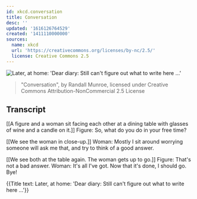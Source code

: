 ```yaml
---
id: xkcd.conversation
title: Conversation
desc: ''
updated: '1616126764529'
created: '1411110000000'
sources:
  name: xkcd
  url: 'https://creativecommons.org/licenses/by-nc/2.5/'
  license: Creative Commons 2.5
---
```

![Later, at home: 'Dear diary: Still can't figure out what to write here ...'](https://imgs.xkcd.com/comics/conversation.png)
> "Conversation", by Randall Munroe, licensed under Creative Commons Attribution-NonCommercial 2.5 License

## Transcript
[[A figure and a woman sit facing each other at a dining table with glasses of wine and a candle on it.]]
Figure: So, what do you do in your free time? 

[[We see the woman in close-up.]]
Woman: Mostly I sit around worrying someone will ask me that, and try to think of a good answer. 

[[We see both at the table again. The woman gets up to go.]]
Figure: That's not a bad answer. 
Woman: It's all I've got. Now that it's done, I should go. Bye!

{{Title text: Later, at home: 'Dear diary: Still can't figure out what to write here ...'}}
